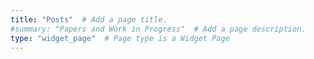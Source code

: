 ```yaml
---
title: "Posts"  # Add a page title.
#summary: "Papers and Work in Progress"  # Add a page description.
type: "widget_page"  # Page type is a Widget Page
---
```

